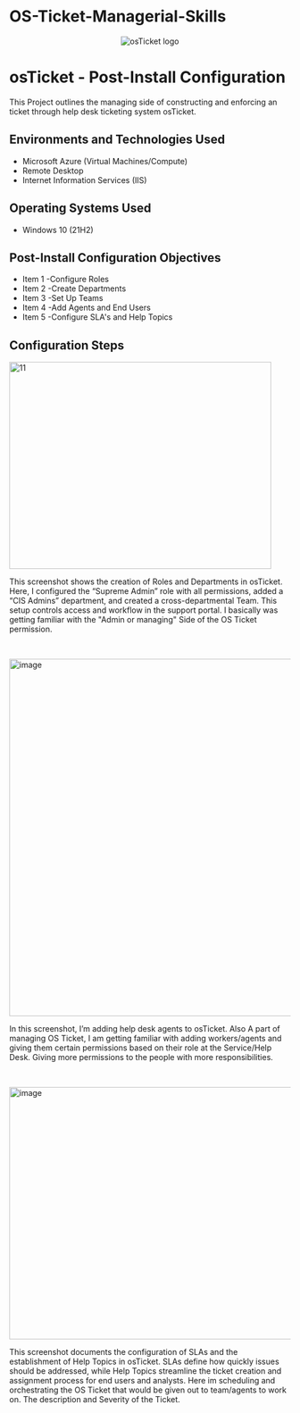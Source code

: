 # OS-Ticket-Managerial-Skills
<p align="center">
<img src="https://i.imgur.com/Clzj7Xs.png" alt="osTicket logo"/>
</p>

<h1>osTicket - Post-Install Configuration</h1>
This Project outlines the managing side of constructing and enforcing an ticket through help desk ticketing system osTicket.<br />


<h2>Environments and Technologies Used</h2>

- Microsoft Azure (Virtual Machines/Compute)
- Remote Desktop
- Internet Information Services (IIS)

<h2>Operating Systems Used </h2>

- Windows 10</b> (21H2)

<h2>Post-Install Configuration Objectives</h2>

- Item 1 -Configure Roles
- Item 2 -Create Departments
- Item 3 -Set Up Teams
- Item 4 -Add Agents and End Users
- Item 5 -Configure SLA's and Help Topics

<h2>Configuration Steps</h2>

<p>
<img width="469" height="371" alt="11" src="https://github.com/user-attachments/assets/149f5b67-1e8b-42ae-a782-57303ef8a382" />


</p>
<p>
This screenshot shows the creation of Roles and Departments in osTicket. Here, I configured the “Supreme Admin” role with all permissions, added a “CIS Admins” department, and created a cross-departmental Team. This setup controls access and workflow in the support portal. I basically was getting familiar with the "Admin or managing" Side of the OS Ticket permission.
</p>
<br />

<p>
<img width="626" height="640" alt="image" src="https://github.com/user-attachments/assets/009ffff7-4114-465a-a8f7-1e3cd590e2f8" />

</p>
<p>
 In this screenshot, I’m adding help desk agents to osTicket. Also A part of managing OS Ticket, I am getting familiar with adding workers/agents and giving them certain permissions based on their role at the Service/Help Desk. Giving more permissions to the people with more responsibilities.
</p>
<br />

<p>
<img width="638" height="452" alt="image" src="https://github.com/user-attachments/assets/f3e8d74a-2d73-4dde-86f7-1a54940171dd" />

</p>
<p>
This screenshot documents the configuration of SLAs and the establishment of Help Topics in osTicket. SLAs define how quickly issues should be addressed, while Help Topics streamline the ticket creation and assignment process for end users and analysts. Here im scheduling and orchestrating the OS Ticket that would be given out to team/agents to work on. The description and Severity of the Ticket.
</p>
<br />
